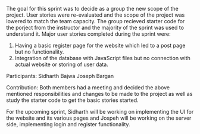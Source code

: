 The goal for this sprint was to decide as a group the new scope of the project. User stories were re-evaluated and the scope of the 
project was lowered to match the team capacity. The group recieved starter code for the porject from the instructor and the majority 
of the sprint was used to understand it. Major user stories completed during the sprint were:

1. Having a basic register page for the website which led to a post page but no functionality.
2. Integration of the database with JavaScript files but no connection with actual website or storing of user data.

Participants: 
Sidharth Bajwa
Joseph Bargan

Contribution: Both members had a meeting and decided the above mentioned responsibilities and changes to be made to the project as 
well as study the starter code to get the basic stories started.

For the upcoming sprint, Sidharth will be working on implementing the UI for the website and its various pages and Jospeh will be 
working on the server side, implementing login and register functionality.
